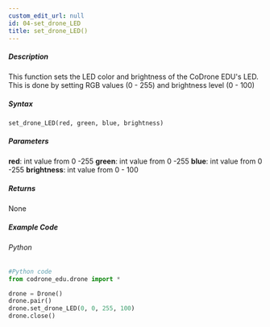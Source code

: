 ```yaml
---
custom_edit_url: null
id: 04-set_drone_LED
title: set_drone_LED()
---
```


##### Description

This function sets the LED color and brightness of the CoDrone EDU's LED. This is done by setting RGB values (0 - 255) and brightness level (0 - 100)

##### Syntax
```set_drone_LED(red, green, blue, brightness)```<br />


##### Parameters
**red**: int value from 0 -255
**green**: int value from 0 -255
**blue**: int value from 0 -255
**brightness**: int value from 0 - 100



##### Returns

None

##### Example Code
###### Python
```python
#Python code
from codrone_edu.drone import *

drone = Drone()
drone.pair()
drone.set_drone_LED(0, 0, 255, 100)
drone.close()
```
